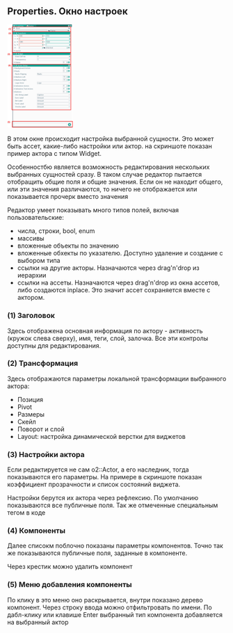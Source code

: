 ## Properties. Окно настроек
<img src="properties.png" width="30%">

В этом окне происходит настройка выбранной сущности. Это может быть ассет, какие-либо настройки или актор. на скриншоте показан пример актора с типом Widget.

Особенностбю является возможность редактирования нескольких выбранных сущностей сразу. В таком случае редактор пытается отобращить общие поля и общие значения. Если он не находит общего, или эти значения различаются, то ничего не отображается или показывается прочерк вместо значения

Редактор умеет показывать много типов полей, включая пользовательские:
- числа, строки, bool, enum
- массивы
- вложенные объекты по значению
- вложенные обхекты по указателю. Доступно удаление и создание с выбором типа
- ссылки на другие акторы. Назначаются через drag'n'drop из иерархии
- ссылки на ассеты. Назначаются через drag'n'drop из окна ассетов, либо создаются inplace. Это значит ассет сохраняется вместе с актором.

### (1) Заголовок
Здесь отображена основная информация по актору - активность (кружок слева сверху), имя, теги, слой, залочка. Все эти контролы доступны для редактирования.

### (2) Трансформация
Здесь отображаются параметры локальной трансформации выбранного актора:
- Позиция
- Pivot
- Размеры
- Скейл
- Поворот и слой
- Layout: настройка динамической верстки для виджетов

### (3) Настройки актора
Если редактируется не сам o2::Actor, а его наследник, тогда показываются его параметры. На примере в скриншоте показан коэффициент прозрачности и список состояний виджета.

Настройки берутся их актора через рефлексию. По умолчанию показываются все публичные поля. Так же отмеченные специальным тегом в коде

### (4) Компоненты
Далее списокм поблочно показаны параметры компонентов. Точно так же показываются публичные поля, заданные в компоненте.

Через крестик можно удалить компонент

### (5) Меню добавления компоненты
По клику в это меню оно раскрывается, внутри показано дерево компонент. Через строку ввода можно отфильтровать по имени. По дабл-клику или клавише Enter выбранный тип компонента добавляется на выбранный актор


